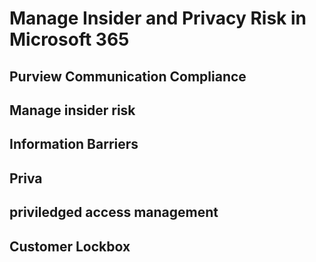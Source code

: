 # Manage Insider and Privacy Risk in Microsoft 365
## Purview Communication Compliance
## Manage insider risk
## Information Barriers
## Priva
## priviledged access management
## Customer Lockbox